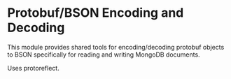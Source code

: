 # Protobuf/BSON Encoding and Decoding

This module provides shared tools for encoding/decoding protobuf objects to BSON specifically for reading and writing
MongoDB documents.

Uses protoreflect.